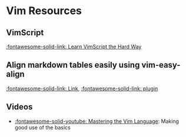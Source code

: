 Vim Resources
===

VimScript
---
[:fontawesome-solid-link: Learn VimScript the Hard Way](https://learnvimscriptthehardway.stevelosh.com/)

Align markdown tables easily using vim-easy-align
---
[:fontawesome-solid-link: Link](https://thoughtbot.com/blog/align-github-flavored-markdown-tables-in-vim), [:fontawesome-solid-link: plugin](https://github.com/junegunn/vim-easy-align)

Videos
---
- [:fontawesome-solid-youtube: Mastering the Vim Language](https://www.youtube.com/watch?v=wlR5gYd6um0): Making good use of the basics

